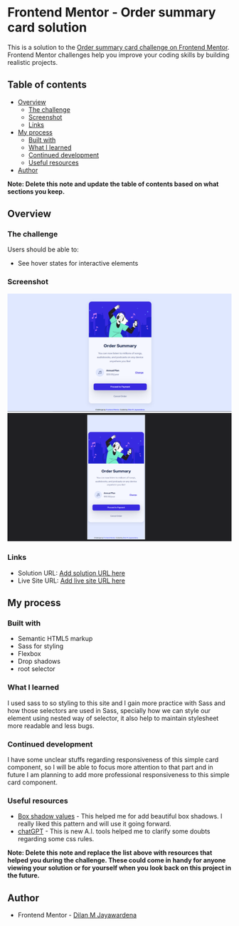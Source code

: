 # Frontend Mentor - Order summary card solution

This is a solution to the [Order summary card challenge on Frontend Mentor](https://www.frontendmentor.io/challenges/order-summary-component-QlPmajDUj). Frontend Mentor challenges help you improve your coding skills by building realistic projects. 

## Table of contents

- [Overview](#overview)
  - [The challenge](#the-challenge)
  - [Screenshot](#screenshot)
  - [Links](#links)
- [My process](#my-process)
  - [Built with](#built-with)
  - [What I learned](#what-i-learned)
  - [Continued development](#continued-development)
  - [Useful resources](#useful-resources)
- [Author](#author)

**Note: Delete this note and update the table of contents based on what sections you keep.**

## Overview

### The challenge

Users should be able to:

- See hover states for interactive elements

### Screenshot

![Desktop view](./images/screenshots/desktopView.png)
![Mobile view](./images/screenshots/mobileView.png)


### Links

- Solution URL: [Add solution URL here](https://your-solution-url.com)
- Live Site URL: [Add live site URL here](https://your-live-site-url.com)

## My process

### Built with

- Semantic HTML5 markup
- Sass for styling
- Flexbox
- Drop shadows
- root selector


### What I learned
I used sass to so styling to this site and I gain more practice with Sass and how those selectors are used in Sass, specially how we can style our element using nested way of selector, it also help to maintain stylesheet more readable and less bugs.

### Continued development

I have some unclear stuffs regarding responsiveness of this simple card component, so I will be able to focus more attention to that part and in future I am planning to add more professional responsiveness to this simple card component.

### Useful resources

- [Box shadow values](https://getcssscan.com/css-box-shadow-examples) - This helped me for add beautiful  box shadows. I really liked this pattern and will use it going forward.
- [chatGPT](https://chat.openai.com/) - This is new A.I. tools helped me to clarify  some doubts regarding some  css rules.


**Note: Delete this note and replace the list above with resources that helped you during the challenge. These could come in handy for anyone viewing your solution or for yourself when you look back on this project in the future.**

## Author

- Frontend Mentor - [Dilan M Jayawardena](https://www.frontendmentor.io/profile/iamdylanmj)




